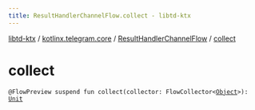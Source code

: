 ```yaml
---
title: ResultHandlerChannelFlow.collect - libtd-ktx
---
```


[libtd-ktx](../../index.html) / [kotlinx.telegram.core](../index.html) / [ResultHandlerChannelFlow](index.html) / [collect](./collect.html)

# collect

`@FlowPreview suspend fun collect(collector: FlowCollector<`[`Object`](https://tdlibx.github.io/td/docs/org/drinkless/td/libcore/telegram/TdApi.Object.html)`>): `[`Unit`](https://kotlinlang.org/api/latest/jvm/stdlib/kotlin/-unit/index.html)